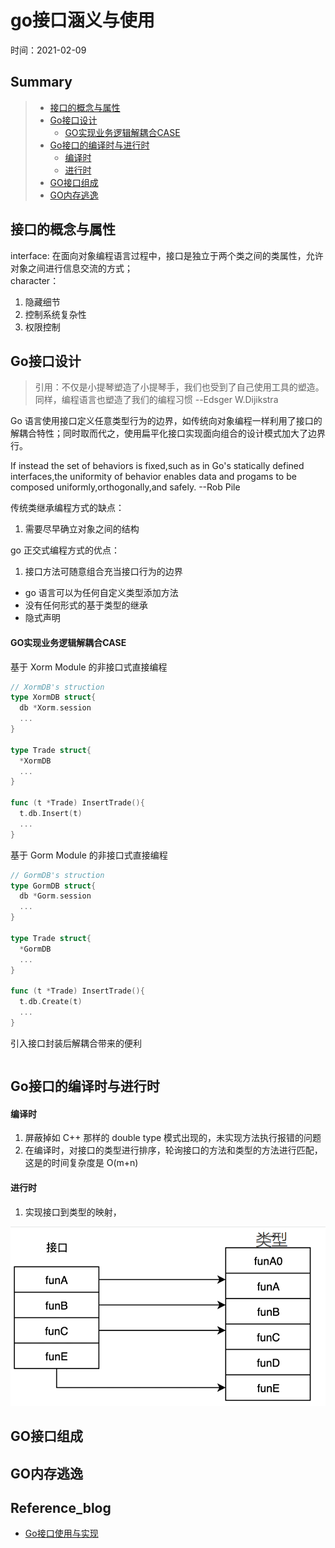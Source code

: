 # go接口涵义与使用 
时间：2021-02-09   


## Summary  

> - [接口的概念与属性](#接口的概念与属性)   
> - [Go接口设计](#Go接口设计)   
>   - [GO实现业务逻辑解耦合CASE](#GO实现业务逻辑解耦合CASE)   
> - [Go接口的编译时与进行时](#Go接口的编译时与进行时)   
>   - [编译时](#编译时)   
>   - [进行时](#进行时)   
> - [GO接口组成](#GO接口组成)   
> - [GO内存逃逸](#GO内存逃逸)   

## 接口的概念与属性   

interface: 在面向对象编程语言过程中，接口是独立于两个类之间的类属性，允许对象之间进行信息交流的方式；  
character：    
  1. 隐藏细节   
  2. 控制系统复杂性   
  3. 权限控制   



## Go接口设计   

> 引用：不仅是小提琴塑造了小提琴手，我们也受到了自己使用工具的塑造。同样，编程语言也塑造了我们的编程习惯 --Edsger W.Dijikstra

Go 语言使用接口定义任意类型行为的边界，如传统向对象编程一样利用了接口的解耦合特性；同时取而代之，使用扁平化接口实现面向组合的设计模式加大了边界行。 

If instead the set of behaviors is fixed,such as in Go's statically defined interfaces,the uniformity of behavior enables data and progams to be composed uniformly,orthogonally,and safely.   --Rob Pile   



传统类继承编程方式的缺点：   
1. 需要尽早确立对象之间的结构    

go 正交式编程方式的优点：    
1. 接口方法可随意组合充当接口行为的边界    
  - go 语言可以为任何自定义类型添加方法     
  - 没有任何形式的基于类型的继承   
  - 隐式声明   


#### GO实现业务逻辑解耦合CASE   

基于 Xorm Module 的非接口式直接编程
```go
// XormDB's struction
type XormDB struct{
  db *Xorm.session
  ...
}

type Trade struct{
  *XormDB
  ...
}

func (t *Trade) InsertTrade(){
  t.db.Insert(t)
  ...
}
``` 

基于 Gorm Module 的非接口式直接编程
```go
// GormDB's struction
type GormDB struct{
  db *Gorm.session
  ...
}

type Trade struct{
  *GormDB
  ...
}

func (t *Trade) InsertTrade(){
  t.db.Create(t)
  ...
}
```

引入接口封装后解耦合带来的便利  

```go   


```


## Go接口的编译时与进行时


#### 编译时   

1. 屏蔽掉如 C++ 那样的 double type 模式出现的，未实现方法执行报错的问题   
2. 在编译时，对接口的类型进行排序，轮询接口的方法和类型的方法进行匹配，这是的时间复杂度是 O(m+n)  

#### 进行时   

1. 实现接口到类型的映射，   

![interface_to_type](./images/interface_to_type.png)   



## GO接口组成   



## GO内存逃逸


















## Reference_blog   

 - [Go接口使用与实现](https://www.zhihu.com/zvideo/1292180581040553984)


